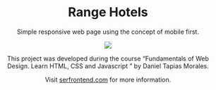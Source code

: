 <h1 align="center">
    Range Hotels
</h1>
<p align="center">Simple responsive web page using the concept of mobile first.</p>
<p align="center">
    <img src=".github/demo.gif">
</p>
<p align="center">This project was developed during the course “Fundamentals of Web Design. Learn HTML, CSS and Javascript ” by Daniel Tapias Morales.</p>
<p align="center">Visit <a href="http://serfrontend.com/cursos">serfrontend.com</a> for more information.</p>
